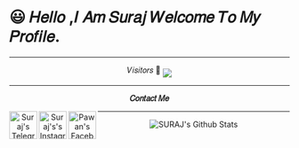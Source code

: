  # 😃 𝐻𝑒𝑙𝑙𝑜 ,𝐼 𝐴𝑚 𝑆𝑢𝑟𝑎𝑗 𝑊𝑒𝑙𝑐𝑜𝑚𝑒 𝑇𝑜 𝑀𝑦 𝑃𝑟𝑜𝑓𝑖𝑙𝑒.
<div align="center">

----
              
𝑉𝑖𝑠𝑖𝑡𝑜𝑟𝑠
 🥰    <img align="middle" src="https://profile-counter.glitch.me/TG-SURAJ/count.svg" />
</p>

----
<p align="center">
<b>𝐶𝑜𝑛𝑡𝑎𝑐𝑡 𝑀𝑒</b>
</p>
 
 <a href="https://t.me/KingOf_univers">
   <img align="left" alt="Suraj's Telegram" width=50px" src="https://cdn.jsdelivr.net/npm/simple-icons@v4/icons/telegram.svg" />
 </a> 
 
 <a href="https://instagram.com/__noughty_legend__/">
   <img align="left" alt="Suraj's's Instagram" width="50px" src="https://cdn.jsdelivr.net/npm/simple-icons@v4/icons/instagram.svg" />
 </a>

 <a href="https://www.facebook.com/profile.php?id=100028592142770">
   <img align="left" alt="Pawan's Facebook" width="50px" src="https://cdn.jsdelivr.net/npm/simple-icons@v3/icons/facebook.svg" />
 </a>
</p>

----


<img align="center" src="https://github-readme-stats.vercel.app/api?username=TG-SURAJ&include_all_commits=true&count_private=true&show_icons=true&line_height=20&title_color=7A7ADB&icon_color=2234AE&text_color=D3D3D3&bg_color=0,000000,130F40" alt="SURAJ's Github Stats">
</br>    
</div>
